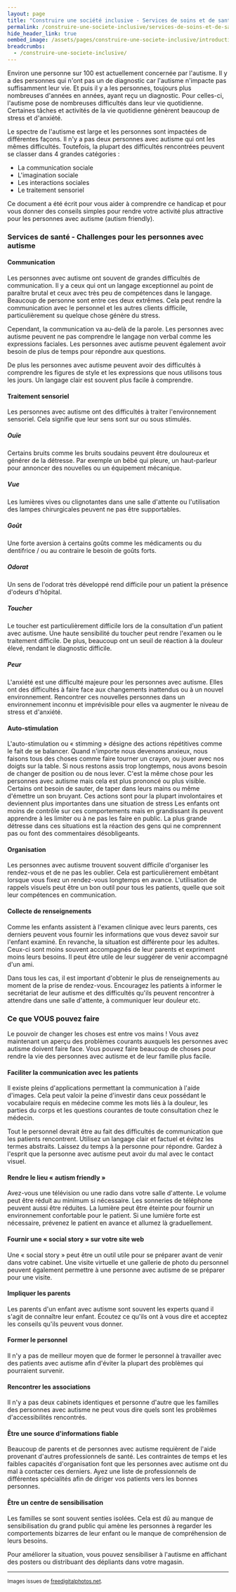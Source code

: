 ```yaml
---
layout: page
title: "Construire une société inclusive - Services de soins et de santé"
permalink: /construire-une-societe-inclusive/services-de-soins-et-de-sante
hide_header_link: true
oembed_image: /assets/pages/construire-une-societe-inclusive/introduction/dict.jpg
breadcrumbs:
  - /construire-une-societe-inclusive/
---
```


<amp-img class="right" width="200" height="133" src="{{ site.amp_img_cache_url }}/assets/pages/construire-une-societe-inclusive/introduction/dict.jpg" alt="dict"></amp-img>

Environ une personne sur 100 est actuellement concernée par l'autisme.
Il y a des personnes qui n'ont pas un de diagnostic car l'autisme n'impacte pas suffisamment leur vie.
Et puis il y a les personnes, toujours plus nombreuses d'années en années, ayant reçu un diagnostic. Pour celles-ci, l'autisme pose de nombreuses difficultés dans leur vie quotidienne.
Certaines tâches et activités de la vie quotidienne génèrent beaucoup de stress et d'anxiété.


Le spectre de l'autisme est large et les personnes sont impactées de différentes façons.
Il n'y a pas deux personnes avec autisme qui ont les mêmes difficultés.
Toutefois, la plupart des difficultés rencontrées peuvent se classer dans 4 grandes catégories :

  - La communication sociale
  - L'imagination sociale
  - Les interactions sociales
  - Le traitement sensoriel


Ce document a été écrit pour vous aider à comprendre ce handicap et pour vous donner des conseils simples pour rendre
votre activité plus attractive pour les personnes avec autisme (autism friendly).

### Services de santé - Challenges pour les personnes avec autisme

#### Communication

Les personnes avec autisme ont souvent de grandes difficultés de communication.
Il y a ceux qui ont un langage exceptionnel au point de paraître brutal et ceux avec très peu de compétences dans le langage.
Beaucoup de personne sont entre ces deux extrêmes.
Cela peut rendre la communication avec le personnel et les autres clients difficile, particulièrement su quelque chose génère du stress.

Cependant, la communication va au-delà de la parole.
Les personnes avec autisme peuvent ne pas comprendre le langage non verbal comme les expressions faciales.
Les personnes avec autisme peuvent également avoir besoin de plus de temps pour répondre aux questions.

De plus les personnes avec autisme peuvent avoir des difficultés à comprendre les figures de style et les expressions que nous utilisons tous les jours.
Un langage clair est souvent plus facile à comprendre.

#### Traitement sensoriel

Les personnes avec autisme ont des difficultés à traiter l'environnement sensoriel. Cela signifie que leur sens sont sur ou sous stimulés.

##### Ouïe
Certains bruits comme les bruits soudains peuvent être douloureux et générer de la détresse.
Par exemple un bébé qui pleure, un haut-parleur pour annoncer des nouvelles ou un équipement mécanique.

##### Vue
Les lumières vives ou clignotantes dans une salle d'attente ou l'utilisation des lampes chirurgicales peuvent ne pas être supportables.

##### Goût
Une forte aversion à certains goûts comme les médicaments ou du dentifrice / ou au contraire le besoin de goûts forts.

##### Odorat
Un sens de l'odorat très développé rend difficile pour un patient la présence d'odeurs d'hôpital.

##### Toucher
Le toucher est particulièrement difficile lors de la consultation d'un patient avec autisme.
Une haute sensibilité du toucher peut rendre l'examen ou le traitement difficile.
De plus, beaucoup ont un seuil de réaction à la douleur élevé, rendant le diagnostic difficile.

##### Peur

L'anxiété est une difficulté majeure pour les personnes avec autisme. Elles ont des difficultés à faire face aux changements inattendus ou à un nouvel environnement.
Rencontrer ces nouvelles personnes dans un environnement inconnu et imprévisible pour elles va
augmenter le niveau de stress et d'anxiété.


#### Auto-stimulation

L'auto-stimulation ou «&nbsp;stimming&nbsp;» désigne des actions répétitives comme le fait
de se balancer. Quand n'importe nous devenons anxieux, nous faisons tous des choses comme
faire tourner un crayon, ou jouer avec nos doigts sur la table.
Si nous restons assis trop longtemps, nous avons besoin de changer de position ou de nous lever.
C'est la même chose pour les personnes avec autisme mais cela est plus prononcé ou plus visible.
Certains ont besoin de sauter, de taper dans leurs mains ou même d'émettre un son bruyant.
Ces actions sont pour la plupart involontaires et deviennent plus importantes dans une situation de stress
Les enfants ont moins de contrôle sur ces comportements mais en grandissant ils peuvent apprendre à les limiter ou à ne
pas les faire en public.
La plus grande détresse dans ces situations est la réaction des gens qui ne comprennent pas ou font des commentaires désobligeants.


#### Organisation
Les personnes avec autisme trouvent souvent difficile d'organiser les rendez-vous et de ne pas les oublier.
Cela est particulièrement embêtant lorsque vous fixez un rendez-vous longtemps en avance.
L'utilisation de rappels visuels peut être un bon outil pour tous les patients, quelle que soit leur compétences en communication.

#### Collecte de renseignements

Comme les enfants assistent à l'examen clinique avec leurs parents, ces derniers
peuvent vous fournir les informations que vous devez
savoir sur l'enfant examiné.
En revanche, la situation est différente pour les adultes. Ceux-ci sont moins souvent accompagnés de leur parents et expriment moins leurs besoins.
Il peut être utile de leur suggérer de venir accompagné d'un ami.

Dans tous les cas, il est important d'obtenir le plus de renseignements au moment de la prise de rendez-vous.
Encouragez les patients à informer le secrétariat de leur autisme et des difficultés qu'ils peuvent rencontrer à attendre dans une salle d'attente, à communiquer leur douleur etc.

### Ce que VOUS pouvez faire

Le pouvoir de changer les choses est entre vos mains&nbsp;! Vous avez maintenant un aperçu des problèmes courants auxquels les personnes avec autisme doivent faire face.
Vous pouvez faire beaucoup de choses pour rendre la vie des personnes avec autisme et de leur famille plus facile.


#### Faciliter la communication avec les patients

Il existe pleins d'applications permettant la communication à l'aide d'images. Cela peut valoir la peine d'investir dans ceux possédant le
vocabulaire requis en médecine comme les mots liés à la douleur, les parties du corps
et les questions courantes de toute consultation chez le médecin.

Tout le personnel devrait être au fait des difficultés de communication que les patients rencontrent.
Utilisez un langage clair et factuel et évitez les termes abstraits.
Laissez du temps à la personne pour répondre.
Gardez à l'esprit que la personne avec autisme peut avoir du mal avec le contact visuel.

#### Rendre le lieu «&nbsp;autism friendly&nbsp;»

Avez-vous une télévision ou une radio dans votre salle d'attente. Le volume peut être réduit au minimum si nécessaire.
Les sonneries de téléphone peuvent aussi être réduites.
La lumière peut être éteinte pour fournir un environnement confortable pour le patient.
Si une lumière forte est nécessaire, prévenez le patient en avance et allumez là graduellement.

#### Fournir une «&nbsp;social story&nbsp;» sur votre site web
Une «&nbsp;social story&nbsp;» peut être un outil utile pour se préparer avant de venir dans votre cabinet.
Une visite virtuelle et une gallerie de photo du personnel peuvent également permettre à une personne avec autisme de se préparer pour une visite.

#### Impliquer les parents

Les parents d'un enfant avec autisme sont souvent les experts quand il s'agit de connaître leur enfant.
Écoutez ce qu'ils ont à vous dire et acceptez les conseils qu'ils peuvent vous donner.

#### Former le personnel

Il n'y a pas de meilleur moyen que de former le personnel à travailler avec des patients avec autisme afin d'éviter la plupart des problèmes qui pourraient survenir.

#### Rencontrer les associations

Il n'y a pas deux cabinets identiques et personne d'autre que les familles des personnes avec autisme
ne peut vous dire quels sont les problèmes d'accessibilités rencontrés.

#### Être une source d'informations fiable

Beaucoup de parents et de personnes avec autisme requièrent de l'aide provenant d'autres professionnels de santé.
Les contraintes de temps et les faibles capacités d'organisation font que les personnes avec autisme ont du mal à contacter ces derniers.
Ayez une liste de professionnels de différentes spécialités afin de diriger vos patients vers les bonnes personnes.

#### Être un centre de sensibilisation
Les familles se sont souvent senties isolées.
Cela est dû au manque de sensibilisation du grand public qui amène les personnes à regarder les comportements bizarres de leur enfant ou le manque de compréhension de leurs besoins.

Pour améliorer la situation, vous pouvez sensibiliser à l'autisme en affichant des posters ou distribuant des dépliants dans votre magasin.



---
<small>Images issues de <a href="http://www.freedigitalphotos.net">freedigitalphotos.net</a>.</small>


